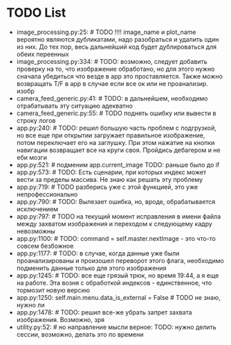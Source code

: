 # TODO List

- image_processing.py:25: # TODO !!!! image_name и plot_name вероятно являются дубликатами, надо разобраться и удалить один из них. До тех пор, весь дальнейший код будет дублироваться для обеих переенных
- image_processing.py:334: # TODO: возможно, следует добавить проверку на то, что изображение обработано, но для этого нужно сначала убедиться что везде в app это проставляется. Также можно возвращать T/F в app в случае если все ок или не проанализир. изобр
- camera_feed_generic.py:41: # TODO: в дальнейшем, необходимо отрабатывать эту ситуацию адекватно
- camera_feed_generic.py:55: # TODO поднять ошибку или вывести в строку логов
- app.py:240: # TODO: решил большую часть проблем с подгрузкой, но все еще при открытии загружает правильное изображение, потом переключает его на заглушку. При этом нажатие на кнопки навигации возвращает все на круги своя. Пройдись дебагером и не еби мозги
- app.py:521: # подменим app.current_image TODO: раньше было до if
- app.py:573: # TODO: Есть сценарии, при которых индекс может вести за пределы массива. Не знаю как решать эту проблему
- app.py:719: # TODO разберись уже с этой функцией, это уже непрофессионально
- app.py:790: # TODO: Вылезает ошибка, но, вроде, обрабатывается исключением
- app.py:797: # TODO на текущий момент исправления в имени файла между захватом изображения и переходом к следующему кадру невозможны
- app.py:1100: # TODO: command = self.master.nextImage - это что-то совсем безбожное
- app.py:1177: # TODO: в случае, когда данные уже были проанализированы и произошел переворот этого флага, необходимо подменить данные только для этого изображения
- app.py:1245: # TODO: все еще грязый трюк, но время 19:44, а я еще на работе. Эта возня с обработкой индексов - единственное, что тормозит новую версию
- app.py:1250: self.main.menu.data_is_external = False # TODO не знаю, нужно ли
- app.py:1478: # TODO: решил все-же убрать запрет захвата изображения. Возможно, зря
- utility.py:52: # но направление мысли верное: TODO: нужно делить сессии, возможно, делать это по времени
